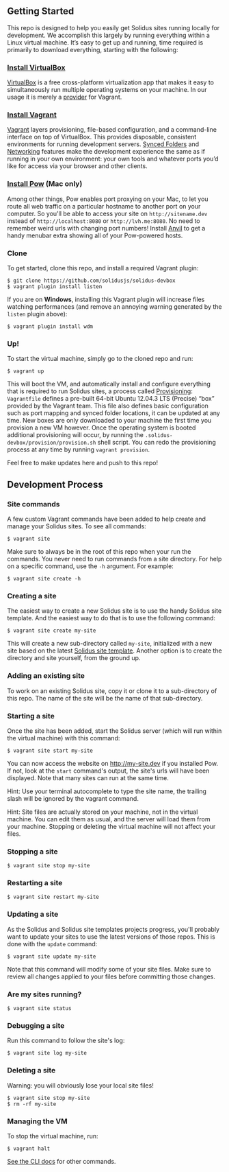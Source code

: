 Getting Started
---------------

This repo is designed to help you easily get Solidus sites running locally for development. We accomplish this largely by running everything within a Linux virtual machine. It’s easy to get up and running, time required is primarily to download everything, starting with the following:

### [Install VirtualBox][download-virtualbox]

[VirtualBox][virtualbox] is a free cross-platform virtualization app that makes it easy to simultaneously run multiple operating systems on your machine. In our usage it is merely a [provider][vagrant-providers] for Vagrant.

### [Install Vagrant][download-vagrant]

[Vagrant][vagrant] layers provisioning, file-based configuration, and a command-line interface on top of VirtualBox. This provides disposable, consistent environments for running development servers. [Synced Folders][vagrant-folders] and [Networking][vagrant-networking] features make the development experience the same as if running in your own environment: your own tools and whatever ports you’d like for access via your browser and other clients.

### [Install Pow][download-pow] (Mac only)

Among other things, Pow enables port proxying on your Mac, to let you route all web traffic on a particular hostname to another port on your computer. So you'll be able to access your site on `http://sitename.dev` instead of `http://localhost:8080` or `http://lvh.me:8080`. No need to remember weird urls with changing port numbers! Install [Anvil][download-anvil] to get a handy menubar extra showing all of your Pow-powered hosts.

### Clone

To get started, clone this repo, and install a required Vagrant plugin:

```
$ git clone https://github.com/solidusjs/solidus-devbox
$ vagrant plugin install listen
```

If you are on **Windows**, installing this Vagrant plugin will increase files watching performances (and remove an annoying warning generated by the `listen` plugin above):

```
$ vagrant plugin install wdm
```

### Up!

To start the virtual machine, simply go to the cloned repo and run:

```
$ vagrant up
```

This will boot the VM, and automatically install and configure everything that is required to run Solidus sites, a process called [Provisioning][vagrant-provisioning]: `Vagrantfile` defines a pre-built 64-bit Ubuntu 12.04.3 LTS (Precise) “box” provided by the Vagrant team. This file also defines basic configuration such as port mapping and synced folder locations, it can be updated at any time. New boxes are only downloaded to your machine the first time you provision a new VM however. Once the operating system is booted additional provisioning will occur, by running the `.solidus-devbox/provision/provision.sh` shell script. You can redo the provisioning process at any time by running `vagrant provision`.

Feel free to make updates here and push to this repo!


Development Process
-------------------

### Site commands

A few custom Vagrant commands have been added to help create and manage your Solidus sites. To see all commands:

```
$ vagrant site
```

Make sure to always be in the root of this repo when your run the commands. You never need to run commands from a site directory. For help on a specific command, use the `-h` argument. For example:

```
$ vagrant site create -h
```

### Creating a site

The easiest way to create a new Solidus site is to use the handy Solidus site template. And the easiest way to do that is to use the following command:

```
$ vagrant site create my-site
```

This will create a new sub-directory called `my-site`, initialized with a new site based on the latest [Solidus site template][solidus-site-template]. Another option is to create the directory and site yourself, from the ground up.

### Adding an existing site

To work on an existing Solidus site, copy it or clone it to a sub-directory of this repo. The name of the site will be the name of that sub-directory.

### Starting a site

Once the site has been added, start the Solidus server (which will run within the virtual machine) with this command:

```
$ vagrant site start my-site
```

You can now access the website on http://my-site.dev if you installed Pow. If not, look at the `start` command's output, the site's urls will have been displayed. Note that many sites can run at the same time.

Hint: Use your terminal autocomplete to type the site name, the trailing slash will be ignored by the vagrant command.

Hint: Site files are actually stored on your machine, not in the virtual machine. You can edit them as usual, and the server will load them from your machine. Stopping or deleting the virtual machine will not affect your files.

### Stopping a site

```
$ vagrant site stop my-site
```

### Restarting a site

```
$ vagrant site restart my-site
```

### Updating a site

As the Solidus and Solidus site templates projects progress, you'll probably want to update your sites to use the latest versions of those repos. This is done with the `update` command:

```
$ vagrant site update my-site
```

Note that this command will modify some of your site files. Make sure to review all changes applied to your files before committing those changes.

### Are my sites running?

```
$ vagrant site status
```

### Debugging a site

Run this command to follow the site's log:

```
$ vagrant site log my-site
```

### Deleting a site

Warning: you will obviously lose your local site files!

```
$ vagrant site stop my-site
$ rm -rf my-site
```

### Managing the VM

To stop the virtual machine, run:

```
$ vagrant halt
```

[See the CLI docs][vagrant-cli] for other commands.


[virtualbox]: https://www.virtualbox.org
[vagrant]: http://www.vagrantup.com
[vagrant-cli]: http://docs.vagrantup.com/v2/cli
[vagrant-folders]: http://docs.vagrantup.com/v2/synced-folders
[vagrant-networking]: http://docs.vagrantup.com/v2/networking
[vagrant-providers]: http://docs.vagrantup.com/v2/providers
[vagrant-provisioning]: http://docs.vagrantup.com/v2/provisioning/shell.html
[download-virtualbox]: https://www.virtualbox.org/wiki/Downloads
[download-vagrant]: http://downloads.vagrantup.com/tags/v1.3.5
[download-pow]: http://pow.cx
[download-anvil]: http://anvilformac.com
[solidus-site-template]: https://github.com/solidusjs/solidus-site-template
